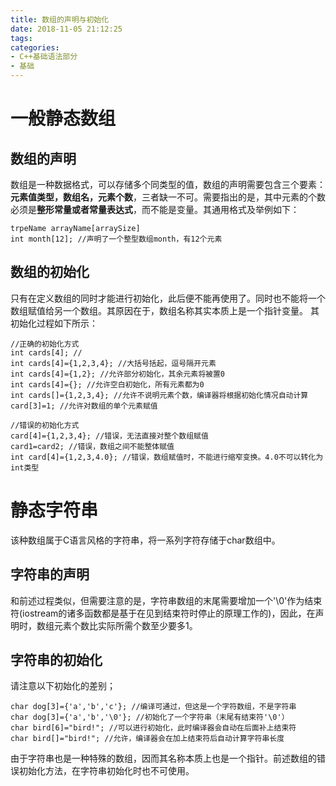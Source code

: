 ```yaml
---
title: 数组的声明与初始化
date: 2018-11-05 21:12:25
tags:
categories: 
- C++基础语法部分
- 基础
---
```


# 一般静态数组
## 数组的声明
数组是一种数据格式，可以存储多个同类型的值，数组的声明需要包含三个要素：**元素值类型，数组名，元素个数**，三者缺一不可。需要指出的是，其中元素的个数必须是**整形常量或者常量表达式**，而不能是变量。其通用格式及举例如下：

```
trpeName arrayName[arraySize]
int month[12]; //声明了一个整型数组month，有12个元素
```
## 数组的初始化
只有在定义数组的同时才能进行初始化，此后便不能再使用了。同时也不能将一个数组赋值给另一个数组。其原因在于，数组名称其实本质上是一个指针变量。
其初始化过程如下所示：

```
//正确的初始化方式
int cards[4]; //
int cards[4]={1,2,3,4}; //大括号括起，逗号隔开元素
int cards[4]={1,2}; //允许部分初始化，其余元素将被置0
int cards[4]={}; //允许空白初始化，所有元素都为0
int cards[]={1,2,3,4}; //允许不说明元素个数，编译器将根据初始化情况自动计算
card[3]=1; //允许对数组的单个元素赋值

//错误的初始化方式
card[4]={1,2,3,4}; //错误，无法直接对整个数组赋值
card1=card2; //错误，数组之间不能整体赋值
int card[4]={1,2,3,4.0}; //错误，数组赋值时，不能进行缩窄变换。4.0不可以转化为int类型
```

# 静态字符串
该种数组属于C语言风格的字符串，将一系列字符存储于char数组中。
## 字符串的声明
和前述过程类似，但需要注意的是，字符串数组的末尾需要增加一个'\0'作为结束符(iostream的诸多函数都是基于在见到结束符时停止的原理工作的)，因此，在声明时，数组元素个数比实际所需个数至少要多1。
## 字符串的初始化
请注意以下初始化的差别；

```
char dog[3]={'a','b','c'}; //编译可通过，但这是一个字符数组，不是字符串
char dog[3]={'a','b','\0'}; //初始化了一个字符串（末尾有结束符'\0'）
char bird[6]="bird!"; //可以进行初始化，此时编译器会自动在后面补上结束符
char bird[]="bird!"; //允许，编译器会在加上结束符后自动计算字符串长度
```

由于字符串也是一种特殊的数组，因而其名称本质上也是一个指针。前述数组的错误初始化方法，在字符串初始化时也不可使用。